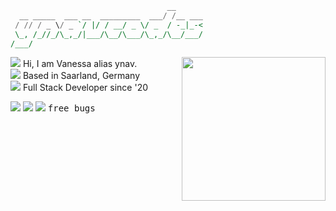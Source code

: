 ```hs
                                   __      
  __ _____  ___ __  _________  ___/ /__ ___
 / // / _ \/ _ `/ |/ / __/ _ \/ _  / -_|_-<
 \_, /_//_/\_,_/|___/\__/\___/\_,_/\__/___/
/___/                                          
```

<img align='right' src="https://user-images.githubusercontent.com/66949634/218949714-20650827-1dd3-441f-af6e-589f5c38adec.gif" width="230">

<img src="https://img.icons8.com/tiny-glyph/16/ec8e2c/user.png"/> Hi, I am Vanessa alias ynav.  
<img src="https://img.icons8.com/tiny-glyph/16/ec8e2c/user-location.png"/> Based in Saarland, Germany  
<img src="https://img.icons8.com/tiny-glyph/16/ec8e2c/approval.png"/> Full Stack Developer since '20  
  

<img src="https://img.icons8.com/ios-filled/50/737373/c-sharp-logo.png"/> <img src="https://img.icons8.com/ios-filled/50/737373/xamarin.png"/> <img src="https://img.icons8.com/tiny-glyph/16/737373/bug.png"/> <kbd>free bugs</kbd>

